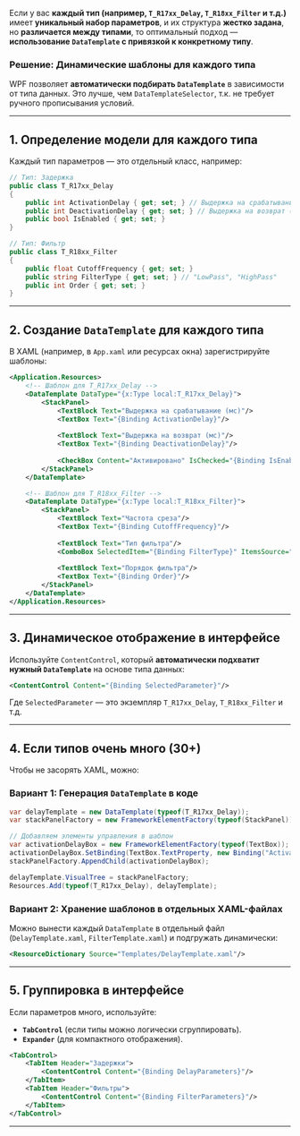 Если у вас **каждый тип (например, `T_R17xx_Delay`, `T_R18xx_Filter` и т.д.)** имеет **уникальный набор параметров**, и их структура **жестко задана**, но **различается между типами**, то оптимальный подход — **использование `DataTemplate` с привязкой к конкретному типу**.  

### **Решение: Динамические шаблоны для каждого типа**  
WPF позволяет **автоматически подбирать `DataTemplate`** в зависимости от типа данных. Это лучше, чем `DataTemplateSelector`, т.к. не требует ручного прописывания условий.  

---

## **1. Определение модели для каждого типа**
Каждый тип параметров — это отдельный класс, например:  
```csharp
// Тип: Задержка
public class T_R17xx_Delay 
{
    public int ActivationDelay { get; set; } // Выдержка на срабатывание (мс)
    public int DeactivationDelay { get; set; } // Выдержка на возврат (мс)
    public bool IsEnabled { get; set; }
}

// Тип: Фильтр
public class T_R18xx_Filter 
{
    public float CutoffFrequency { get; set; }
    public string FilterType { get; set; } // "LowPass", "HighPass"
    public int Order { get; set; }
}
```

---

## **2. Создание `DataTemplate` для каждого типа**  
В XAML (например, в `App.xaml` или ресурсах окна) зарегистрируйте шаблоны:  

```xml
<Application.Resources>
    <!-- Шаблон для T_R17xx_Delay -->
    <DataTemplate DataType="{x:Type local:T_R17xx_Delay}">
        <StackPanel>
            <TextBlock Text="Выдержка на срабатывание (мс)"/>
            <TextBox Text="{Binding ActivationDelay}"/>
            
            <TextBlock Text="Выдержка на возврат (мс)"/>
            <TextBox Text="{Binding DeactivationDelay}"/>
            
            <CheckBox Content="Активировано" IsChecked="{Binding IsEnabled}"/>
        </StackPanel>
    </DataTemplate>

    <!-- Шаблон для T_R18xx_Filter -->
    <DataTemplate DataType="{x:Type local:T_R18xx_Filter}">
        <StackPanel>
            <TextBlock Text="Частота среза"/>
            <TextBox Text="{Binding CutoffFrequency}"/>
            
            <TextBlock Text="Тип фильтра"/>
            <ComboBox SelectedItem="{Binding FilterType}" ItemsSource="LowPass,HighPass"/>
            
            <TextBlock Text="Порядок фильтра"/>
            <TextBox Text="{Binding Order}"/>
        </StackPanel>
    </DataTemplate>
</Application.Resources>
```

---

## **3. Динамическое отображение в интерфейсе**  
Используйте `ContentControl`, который **автоматически подхватит нужный `DataTemplate`** на основе типа данных:  

```xml
<ContentControl Content="{Binding SelectedParameter}"/>
```

Где `SelectedParameter` — это экземпляр `T_R17xx_Delay`, `T_R18xx_Filter` и т.д.  

---

## **4. Если типов очень много (30+)**
Чтобы не засорять XAML, можно:  

### **Вариант 1: Генерация `DataTemplate` в коде**  
```csharp
var delayTemplate = new DataTemplate(typeof(T_R17xx_Delay));
var stackPanelFactory = new FrameworkElementFactory(typeof(StackPanel));

// Добавляем элементы управления в шаблон
var activationDelayBox = new FrameworkElementFactory(typeof(TextBox));
activationDelayBox.SetBinding(TextBox.TextProperty, new Binding("ActivationDelay"));
stackPanelFactory.AppendChild(activationDelayBox);

delayTemplate.VisualTree = stackPanelFactory;
Resources.Add(typeof(T_R17xx_Delay), delayTemplate);
```

### **Вариант 2: Хранение шаблонов в отдельных XAML-файлах**  
Можно вынести каждый `DataTemplate` в отдельный файл (`DelayTemplate.xaml`, `FilterTemplate.xaml`) и подгружать динамически:  
```xml
<ResourceDictionary Source="Templates/DelayTemplate.xaml"/>
```

---

## **5. Группировка в интерфейсе**  
Если параметров много, используйте:  
- **`TabControl`** (если типы можно логически сгруппировать).  
- **`Expander`** (для компактного отображения).  

```xml
<TabControl>
    <TabItem Header="Задержки">
        <ContentControl Content="{Binding DelayParameters}"/>
    </TabItem>
    <TabItem Header="Фильтры">
        <ContentControl Content="{Binding FilterParameters}"/>
    </TabItem>
</TabControl>
```

---
